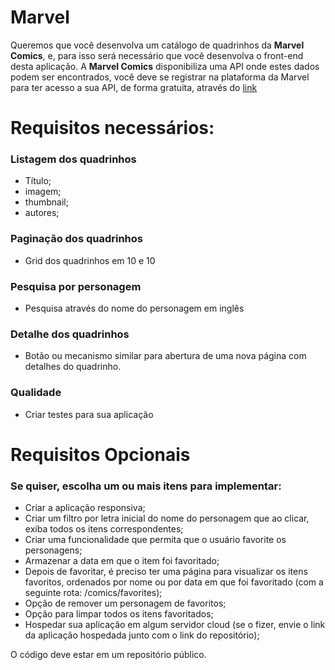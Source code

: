 # Marvel

Queremos que você desenvolva um catálogo de quadrinhos da **Marvel Comics**, e, para isso será necessário que você desenvolva o front-end desta aplicação.
A **Marvel Comics** disponibiliza uma API onde estes dados podem ser encontrados, você deve se registrar na plataforma da Marvel para ter acesso a sua API, de forma gratuita, através do [link](https://developer.marvel.com)

# Requisitos necessários:

### Listagem dos quadrinhos
* Título;
* imagem;
* thumbnail;
* autores;

### Paginação dos quadrinhos

* Grid dos quadrinhos em 10 e 10

### Pesquisa por personagem

* Pesquisa através do nome do personagem em inglês

### Detalhe dos quadrinhos

* Botão ou mecanismo similar para abertura de uma nova página com detalhes do quadrinho.

### Qualidade 

* Criar testes para sua aplicação 


# Requisitos Opcionais 
### Se quiser, escolha um ou mais itens para implementar:

* Criar a aplicação responsiva;
* Criar um filtro por letra inicial do nome do personagem que ao clicar, exiba todos os itens correspondentes;
* Criar uma funcionalidade que permita que o usuário favorite os personagens;
* Armazenar a data em que o item foi favoritado;
* Depois de favoritar, é preciso ter uma página para visualizar os itens favoritos, ordenados por nome ou por data em que foi favoritado (com a seguinte rota: /comics/favorites);
* Opção de remover um personagem de favoritos;
* Opção para limpar todos os itens favoritados;
* Hospedar sua aplicação em algum servidor cloud (se o fizer, envie o link da aplicação hospedada junto com o link do repositório);


O código deve estar em um repositório público.

